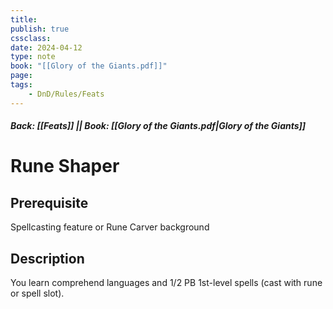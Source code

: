 ```yaml
---
title:
publish: true
cssclass:
date: 2024-04-12
type: note
book: "[[Glory of the Giants.pdf]]"
page: 
tags:
    - DnD/Rules/Feats
---
```


##### Back: [[Feats]] || Book: [[Glory of the Giants.pdf|Glory of the Giants]]

# Rune Shaper


## Prerequisite 
Spellcasting feature or Rune Carver background

## Description
You learn comprehend languages and 1/2 PB 1st-level spells (cast with rune or spell slot).